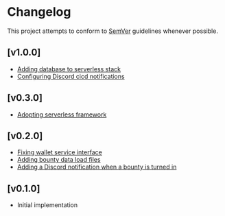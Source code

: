 # Changelog
This project attempts to conform to [SemVer](https://semver.org/) guidelines whenever possible.

## [v1.0.0]
* [Adding database to serverless stack](https://github.com/Ubunfu/mc-bounty-processor/pull/9)
* [Configuring Discord cicd notifications](https://github.com/Ubunfu/mc-bounty-processor/pull/10)

## [v0.3.0]
* [Adopting serverless framework](https://github.com/Ubunfu/mc-bounty-processor/pull/7)

## [v0.2.0]
* [Fixing wallet service interface](https://github.com/Ubunfu/mc-bounty-processor/pull/3)
* [Adding bounty data load files](https://github.com/Ubunfu/mc-bounty-processor/pull/4)
* [Adding a Discord notification when a bounty is turned in](https://github.com/Ubunfu/mc-bounty-processor/pull/5)

## [v0.1.0]
* Initial implementation
